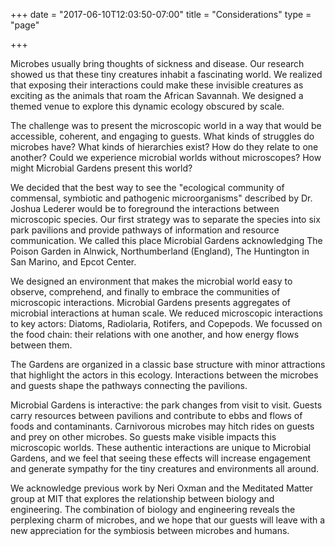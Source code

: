 +++
date = "2017-06-10T12:03:50-07:00"
title = "Considerations"
type = "page"

+++
<!--
## Science
Any science that the students describe should be based in reality. We’re asking students to consider technology that will likely become available five to ten years from now. Has the team demonstrated that trends in current science indicate that their vision will be possible?

## Suitability
What makes a biotechnological solution the best method to address this problem, as opposed to other technologies or social solutions? Has the team considered why a biological design is the right fit for the problem?

## Compatibility
How does this vision fit into already-built systems? Does it require an entirely new infrastructure to be built along with it?
-->

Microbes usually bring thoughts of sickness and disease. Our research showed us that these tiny creatures inhabit a fascinating world. We realized that exposing their interactions could make these invisible creatures as exciting as the animals that roam the African Savannah. We designed a themed venue to explore this dynamic ecology obscured by scale.

The challenge was to present the microscopic world in a way that would be accessible, coherent, and engaging to guests. What kinds of struggles do microbes have? What kinds of hierarchies exist? How do they relate to one another? Could we experience microbial worlds without microscopes? How might Microbial Gardens present this world?

We decided that the best way to see the "ecological community of commensal, symbiotic and pathogenic microorganisms" described by Dr. Joshua Lederer would be to foreground the interactions between microscopic species. Our first strategy was to separate the species into six park pavilions and provide pathways of information and resource communication. We called this place Microbial Gardens acknowledging The Poison Garden in Alnwick, Northumberland (England), The Huntington in San Marino, and Epcot Center.

We designed an environment that makes the microbial world easy to observe, comprehend, and finally to embrace the communities of microscopic interactions. Microbial Gardens presents aggregates of microbial interactions at human scale. We reduced microscopic interactions to key actors: Diatoms, Radiolaria, Rotifers, and Copepods. We focussed on the food chain: their relations with one another, and how energy flows between them.

The Gardens are organized in a classic base structure with minor attractions that highlight the actors in this ecology. Interactions between the microbes and guests shape the pathways connecting the pavilions.

Microbial Gardens is interactive: the park changes from visit to visit. Guests carry resources between pavilions and contribute to ebbs and flows of foods and contaminants. Carnivorous microbes may hitch rides on guests and prey on other microbes. So guests make visible impacts this microscopic worlds. These authentic interactions are unique to Microbial Gardens, and we feel that seeing these effects will increase engagement and generate sympathy for the tiny creatures and environments all around.

We acknowledge previous work by Neri Oxman and the Meditated Matter group at MIT that explores the relationship between biology and engineering. The combination of biology and engineering reveals the perplexing charm of microbes, and we hope that our guests will leave with a new appreciation for the symbiosis between microbes and humans.